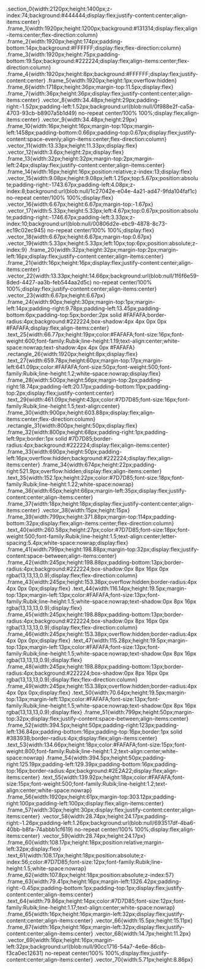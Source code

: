 .section_0{width:2120px;height:1400px;z-index:74;background:#444444;display:flex;justify-content:center;align-items:center}
.frame_1{width:1920px;height:1200px;background:#131314;display:flex;align-items:center;flex-direction:column}
.frame_2{width:1920px;height:174px;padding-bottom:14px;background:#FFFFFF;display:flex;flex-direction:column}
.frame_3{width:1920px;height:75px;padding-bottom:19.5px;background:#222224;display:flex;align-items:center;flex-direction:column}
.frame_4{width:1920px;height:8px;background:#FFFFFF;display:flex;justify-content:center}
.frame_5{width:1920px;height:1px;overflow:hidden}
.frame_6{width:1718px;height:36px;margin-top:11.5px;display:flex}
.frame_7{width:36px;height:36px;display:flex;justify-content:center;align-items:center}
.vector_8{width:34.48px;height:29px;padding-right:-1.52px;padding-left:1.52px;background:url(blob:null/0f988e2f-ca5a-4703-93cb-b8907a5b1d49) no-repeat center/100% 100%;display:flex;align-items:center}
.vector_9{width:34.48px;height:29px}
.frame_10{width:16px;height:16px;margin-top:10px;margin-left:1458px;padding-bottom:0.66px;padding-top:0.67px;display:flex;justify-content:space-evenly;align-items:center;flex-direction:column}
.vector_11{width:13.33px;height:11.33px;display:flex}
.vector_12{width:3.6px;height:2px;display:flex}
.frame_13{width:32px;height:32px;margin-top:2px;margin-left:24px;display:flex;justify-content:center;align-items:center}
.frame_14{width:16px;height:16px;position:relative;z-index:13;display:flex}
.vector_15{width:9.08px;height:9.08px;left:1.25px;top:5.67px;position:absolute;padding-right:-1743.67px;padding-left:4.08px;z-index:8;background:url(blob:null/1c27042e-e04e-4a21-ad47-9fda104faf1c) no-repeat center/100% 100%;display:flex}
.vector_16{width:6.67px;height:6.67px;margin-top:-1.67px}
.vector_17{width:5.33px;height:5.33px;left:4.67px;top:0.67px;position:absolute;padding-right:-1746.67px;padding-left:3.33px;z-index:10;background:url(blob:null/00806d2e-ebc9-4878-8c73-ec19c02ec945) no-repeat center/100% 100%;display:flex}
.vector_18{width:6.67px;height:6.67px;margin-top:0.67px}
.vector_19{width:5.33px;height:5.33px;left:10px;top:6px;position:absolute;z-index:9}
.frame_20{width:32px;height:32px;margin-top:2px;margin-left:16px;display:flex;justify-content:center;align-items:center}
.frame_21{width:16px;height:16px;display:flex;justify-content:center;align-items:center}
.vector_22{width:13.33px;height:14.66px;background:url(blob:null/1f6f6e59-8ded-4427-aa3b-feb544aa2d5c) no-repeat center/100% 100%;display:flex;justify-content:center;align-items:center}
.vector_23{width:6.67px;height:6.67px}
.frame_24{width:90px;height:30px;margin-top:1px;margin-left:14px;padding-right:9.78px;padding-left:13.45px;padding-bottom:6px;padding-top:5px;border:2px solid #FAFAFA;border-radius:4px;background:#222224;box-shadow:4px 4px 0px 0px #FAFAFA;display:flex;align-items:center}
.text_25{width:66.77px;height:19px;color:#FAFAFA;font-size:16px;font-weight:600;font-family:Rubik;line-height:1.19;text-align:center;white-space:nowrap;text-shadow:4px 4px 0px #FAFAFA}
.rectangle_26{width:1920px;height:8px;display:flex}
.text_27{width:659.78px;height:60px;margin-top:17px;margin-left:641.09px;color:#FAFAFA;font-size:50px;font-weight:500;font-family:Rubik;line-height:1.2;white-space:nowrap;display:flex}
.frame_28{width:500px;height:56px;margin-top:2px;padding-right:18.74px;padding-left:20.17px;padding-bottom:11px;padding-top:2px;display:flex;justify-content:center}
.text_29{width:461.09px;height:43px;color:#7D7D85;font-size:16px;font-family:Rubik;line-height:1.5;text-align:center}
.frame_30{width:900px;height:603.88px;display:flex;align-items:center;flex-direction:column}
.rectangle_31{width:800px;height:50px;display:flex}
.frame_32{width:800px;height:68px;padding-right:1px;padding-left:9px;border:1px solid #7D7D85;border-radius:4px;background:#222224;display:flex;align-items:center}
.frame_33{width:690px;height:50px;padding-left:16px;overflow:hidden;background:#222224;display:flex;align-items:center}
.frame_34{width:674px;height:22px;padding-right:521.9px;overflow:hidden;display:flex;align-items:center}
.text_35{width:152.1px;height:22px;color:#7D7D85;font-size:18px;font-family:Rubik;line-height:1.22;white-space:nowrap}
.frame_36{width:65px;height:66px;margin-left:35px;display:flex;justify-content:center;align-items:center}
.frame_37{width:18px;height:18px;display:flex;justify-content:center;align-items:center}
.vector_38{width:15px;height:15px}
.frame_39{width:799px;height:371.88px;margin-top:114px;padding-bottom:32px;display:flex;align-items:center;flex-direction:column}
.text_40{width:260.58px;height:27px;color:#7D7D85;font-size:18px;font-weight:500;font-family:Rubik;line-height:1.5;text-align:center;letter-spacing:5.4px;white-space:nowrap;display:flex}
.frame_41{width:799px;height:198.88px;margin-top:32px;display:flex;justify-content:space-between;align-items:center}
.frame_42{width:245px;height:198.88px;padding-bottom:13px;border-radius:4px;background:#222224;box-shadow:0px 8px 16px 0px rgba(13,13,13,0.9);display:flex;flex-direction:column}
.frame_43{width:245px;height:153.38px;overflow:hidden;border-radius:4px 4px 0px 0px;display:flex}
.text_44{width:116.14px;height:19.5px;margin-top:13px;margin-left:13px;color:#FAFAFA;font-size:13px;font-family:Rubik;line-height:1.5;white-space:nowrap;text-shadow:0px 8px 16px rgba(13,13,13,0.9);display:flex}
.frame_45{width:245px;height:198.88px;padding-bottom:13px;border-radius:4px;background:#222224;box-shadow:0px 8px 16px 0px rgba(13,13,13,0.9);display:flex;flex-direction:column}
.frame_46{width:245px;height:153.38px;overflow:hidden;border-radius:4px 4px 0px 0px;display:flex}
.text_47{width:115.28px;height:19.5px;margin-top:13px;margin-left:13px;color:#FAFAFA;font-size:13px;font-family:Rubik;line-height:1.5;white-space:nowrap;text-shadow:0px 8px 16px rgba(13,13,13,0.9);display:flex}
.frame_48{width:245px;height:198.88px;padding-bottom:13px;border-radius:4px;background:#222224;box-shadow:0px 8px 16px 0px rgba(13,13,13,0.9);display:flex;flex-direction:column}
.frame_49{width:245px;height:153.38px;overflow:hidden;border-radius:4px 4px 0px 0px;display:flex}
.text_50{width:70.64px;height:19.5px;margin-top:13px;margin-left:13px;color:#FAFAFA;font-size:13px;font-family:Rubik;line-height:1.5;white-space:nowrap;text-shadow:0px 8px 16px rgba(13,13,13,0.9);display:flex}
.frame_51{width:799px;height:50px;margin-top:32px;display:flex;justify-content:space-between;align-items:center}
.frame_52{width:394.5px;height:50px;padding-right:123px;padding-left:136.84px;padding-bottom:16px;padding-top:16px;border:1px solid #38393B;border-radius:4px;display:flex;align-items:center}
.text_53{width:134.66px;height:18px;color:#FAFAFA;font-size:15px;font-weight:800;font-family:Rubik;line-height:1.2;text-align:center;white-space:nowrap}
.frame_54{width:394.5px;height:50px;padding-right:125.19px;padding-left:129.39px;padding-bottom:16px;padding-top:16px;border-radius:4px;background:#2E2A22;display:flex;align-items:center}
.text_55{width:139.92px;height:18px;color:#FAFAFA;font-size:15px;font-weight:500;font-family:Rubik;line-height:1.2;text-align:center;white-space:nowrap}
.frame_56{width:1920px;height:61px;margin-top:303.12px;padding-right:100px;padding-left:100px;display:flex;align-items:center}
.frame_57{width:30px;height:30px;display:flex;justify-content:center;align-items:center}
.vector_58{width:28.74px;height:24.17px;padding-right:-1.26px;padding-left:1.26px;background:url(blob:null/693517df-4ba6-40bb-b8fa-74abbb1cf619) no-repeat center/100% 100%;display:flex;align-items:center}
.vector_59{width:28.74px;height:24.17px}
.frame_60{width:108.17px;height:18px;position:relative;margin-left:32px;display:flex}
.text_61{width:108.17px;height:18px;position:absolute;z-index:56;color:#7D7D85;font-size:12px;font-family:Rubik;line-height:1.5;white-space:nowrap}
.frame_62{width:107.8px;height:18px;position:absolute;z-index:57}
.frame_63{width:79.41px;height:16px;margin-left:1326.42px;padding-right:-0.45px;padding-bottom:1px;padding-top:1px;display:flex;justify-content:center;align-items:center}
.text_64{width:79.86px;height:14px;color:#7D7D85;font-size:12px;font-family:Rubik;line-height:1.17;text-align:center;white-space:nowrap}
.frame_65{width:16px;height:16px;margin-left:32px;display:flex;justify-content:center;align-items:center}
.vector_66{width:15.5px;height:15.11px}
.frame_67{width:16px;height:16px;margin-left:32px;display:flex;justify-content:center;align-items:center}
.vector_68{width:14.7px;height:11.2px}
.vector_69{width:16px;height:16px;margin-left:32px;background:url(blob:null/90cc1716-54a7-4e6e-86cb-f3ca0ec12631) no-repeat center/100% 100%;display:flex;justify-content:center;align-items:center}
.vector_70{width:5.71px;height:8.86px}